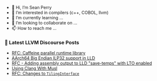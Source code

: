 - 👋 Hi, I’m Sean Perry
- 👀 I’m interested in compilers (c++, COBOL, llvm)
- 🌱 I’m currently learning ...
- 💞️ I’m looking to collaborate on ...
- 📫 How to reach me ...

<!---
s66perry/s66perry is a ✨ special ✨ repository because its `README.md` (this file) appears on your GitHub profile.
You can click the Preview link to take a look at your changes.
--->
### 📕 Latest LLVM Discourse Posts

<!-- DISCOURSE-LLVM:START -->
- [RFC: Caffeine parallel runtime library](https://discourse.llvm.org/t/rfc-caffeine-parallel-runtime-library/66750#post_5)
- [AArch64 Big Endian ILP32 support in LLD](https://discourse.llvm.org/t/aarch64-big-endian-ilp32-support-in-lld/65845#post_2)
- [RFC - Adding assembly output to LLD &quot;save-temps&quot; with LTO enabled](https://discourse.llvm.org/t/rfc-adding-assembly-output-to-lld-save-temps-with-lto-enabled/66765#post_2)
- [Using Clang With Musl](https://discourse.llvm.org/t/using-clang-with-musl/66719#post_5)
- [RFC: Changes to `TilingInterface`](https://discourse.llvm.org/t/rfc-changes-to-tilinginterface/66649#post_16)
<!-- DISCOURSE-LLVM:END -->
